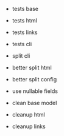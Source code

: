 * tests base
* tests html
* tests links
* tests cli

* split cli
* better split html
* better split config
* use nullable fields
* clean base model
* cleanup html
* cleanup links
